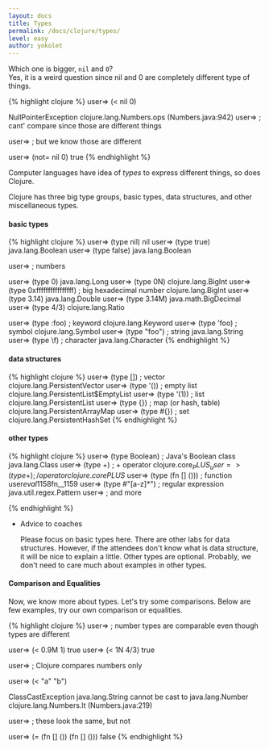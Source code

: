 ```yaml
---
layout: docs
title: Types
permalink: /docs/clojure/types/
level: easy
author: yokolet
---
```


Which one is bigger, `nil` and `0`?<br/>
Yes, it is a weird question since nil and 0 are completely different type of things.

{% highlight clojure %}
user=> (< nil 0)

NullPointerException   clojure.lang.Numbers.ops (Numbers.java:942)
user=> ; cant' compare since those are different things

user=> ; but we know those are different

user=> (not= nil 0)
true
{% endhighlight %}

Computer languages have idea of *types* to express different things, so does Clojure.

Clojure has three big type groups, basic types, data structures, and other miscellaneous types.

####  basic types

{% highlight clojure %}
user=> (type nil)
nil
user=> (type true)
java.lang.Boolean
user=> (type false)
java.lang.Boolean

user=> ; numbers

user=> (type 0)
java.lang.Long
user=> (type 0N)
clojure.lang.BigInt
user=> (type 0xffffffffffffffff) ; big hexadecimal number
clojure.lang.BigInt
user=> (type 3.14)
java.lang.Double
user=> (type 3.14M)
java.math.BigDecimal
user=> (type 4/3)
clojure.lang.Ratio

user=> (type :foo) ; keyword
clojure.lang.Keyword
user=> (type 'foo) ; symbol
clojure.lang.Symbol
user=> (type "foo") ; string
java.lang.String
user=> (type \f)  ; character
java.lang.Character
{% endhighlight %}

####  data structures

{% highlight clojure %}
user=> (type []) ; vector
clojure.lang.PersistentVector
user=> (type '()) ; empty list
clojure.lang.PersistentList$EmptyList
user=> (type '(1)) ; list
clojure.lang.PersistentList
user=> (type {}) ; map (or hash, table)
clojure.lang.PersistentArrayMap
user=> (type #{}) ; set
clojure.lang.PersistentHashSet
{% endhighlight %}

#### other types
{% highlight clojure %}
user=> (type Boolean) ; Java's Boolean class
java.lang.Class
user=> (type +) ; + operator
clojure.core$_PLUS_
user=> (type +) ; / operator
clojure.core$_PLUS_
user=> (type (fn [] ())) ; function
user$eval1158$fn__1159
user=> (type #"[a-z]*") ; regular expression
java.util.regex.Pattern
user=> ; and more

{% endhighlight %}


- Advice to coaches

    Please focus on basic types here. There are other labs for data structures.
    However, if the attendees don't know what is data structure, it will be nice to explain a little.
    Other types are optional. Probably, we don't need to care much about examples in other types.


#### Comparison and Equalities

Now, we know more about types. Let's try some comparisons. Below are few examples, try our own comparison or equalities.

{% highlight clojure %}
user=> ; number types are comparable even though types are different

user=> (< 0.9M 1)
true
user=> (< 1N 4/3)
true

user=> ; Clojure compares numbers only

user=> (< "a" "b")

ClassCastException java.lang.String cannot be cast to java.lang.Number  clojure.lang.Numbers.lt (Numbers.java:219)

user=> ; these look the same, but not

user=> (= (fn [] ()) (fn [] ()))
false
{% endhighlight %}